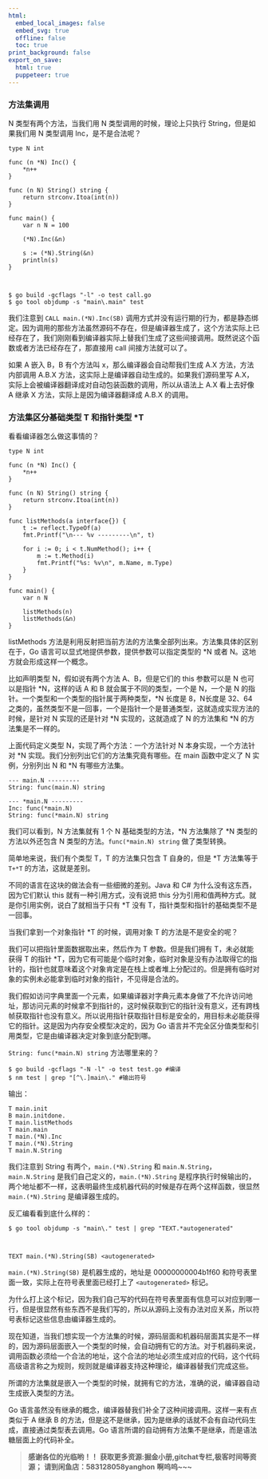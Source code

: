 ```yaml
---
html:
  embed_local_images: false
  embed_svg: true
  offline: false
  toc: true
print_background: false
export_on_save:
  html: true
  puppeteer: true
---
```

### 方法集调用

N 类型有两个方法，当我们用 N 类型调用的时候，理论上只执行 String，但是如果我们用 N 类型调用 Inc，是不是合法呢？

    
    
    type N int
    
    func (n *N) Inc() {
        *n++
    }
    
    func (n N) String() string {
        return strconv.Itoa(int(n))
    }
    
    func main() {
        var n N = 100
    
        (*N).Inc(&n)
    
        s := (*N).String(&n)
        println(s)
    }
    
    
    
    $ go build -gcflags "-l" -o test call.go
    $ go tool objdump -s "main\.main" test
    

我们注意到 `CALL main.(*N).Inc(SB)`
调用方式并没有运行期的行为，都是静态绑定。因为调用的那些方法虽然源码不存在，但是编译器生成了，这个方法实际上已经存在了，我们刚刚看到编译器实际上替我们生成了这些间接调用。既然说这个函数或者方法已经存在了，那直接用
call 间接方法就可以了。

如果 A 嵌入 B，B 有个方法叫 x，那么编译器会自动帮我们生成 A.X 方法，方法内部调用 A.B.X
方法，这实际上是编译器自动生成的。如果我们源码里写 A.X，实际上会被编译器翻译成对自动包装函数的调用，所以从语法上 A.X 看上去好像 A 继承 X
方法，实际上是因为编译器翻译成 A.B.X 的调用。

### 方法集区分基础类型 T 和指针类型 *T

看看编译器怎么做这事情的？

    
    
    type N int
    
    func (n *N) Inc() {
        *n++
    }
    
    func (n N) String() string {
        return strconv.Itoa(int(n))
    }
    
    func listMethods(a interface{}) {
        t := reflect.TypeOf(a)
        fmt.Printf("\n--- %v ---------\n", t)
    
        for i := 0; i < t.NumMethod(); i++ {
            m := t.Method(i)
            fmt.Printf("%s: %v\n", m.Name, m.Type)
        }
    }
    
    func main() {
        var n N
    
        listMethods(n)
        listMethods(&n)
    }
    

listMethods 方法是利用反射把当前方法的方法集全部列出来。方法集具体的区别在于，Go 语言可以显式地提供参数，提供参数可以指定类型的 *N 或者
N。这地方就会形成这样一个概念。

比如声明类型 N，假如说有两个方法 A、B，但是它们的 this 参数可以是 N 也可以是指针 *N，这样的话 A 和 B 就会属于不同的类型，一个是
N，一个是 N 的指针。一个类型和一个类型的指针属于两种类型，*N 长度是 8，N长度是 32、64
之类的，虽然类型不是一回事，一个是指针一个是普通类型，这就造成实现方法的时候，是针对 N 实现的还是针对 *N 实现的，这就造成了 N 的方法集和 *N
的方法集是不一样的。

上面代码定义类型 N，实现了两个方法：一个方法针对 N 本身实现，一个方法针对 *N 实现。我们分别列出它们的方法集究竟有哪些。在 main 函数中定义了
N 实例，分别列出 N 和 *N 有哪些方法集。

    
    
    --- main.N ---------
    String: func(main.N) string
    
    --- *main.N ---------
    Inc: func(*main.N)
    String: func(*main.N) string
    

我们可以看到，N 方法集就有 1 个 N 基础类型的方法，*N 方法集除了 *N 类型的方法以外还包含 N 类型的方法。`func(*main.N)
string` 做了类型转换。

简单地来说，我们有个类型 T，T 的方法集只包含 T 自身的，但是 *T 方法集等于 `T+*T` 的方法，这就是差别。

不同的语言在这块的做法会有一些细微的差别。Java 和 C# 为什么没有这东西，因为它们默认 this 就有一种引用方式，没有说把 this
分为引用和值两种方式。就是你引用实例，说白了就相当于只有 *T 没有 T，指针类型和指针的基础类型不是一回事。

当我们拿到一个对象指针 *T 的时候，调用对象 T 的方法是不是安全的呢？

我们可以把指针里面数据取出来，然后作为 T 参数。但是我们拥有 T，未必就能获得 T 的指针
*T，因为它有可能是个临时对象，临时对象是没有办法取得它的指针的，指针也就意味着这个对象肯定是在栈上或者堆上分配过的。但是拥有临时对象的实例未必能拿到临时对象的指针，不见得是合法的。

我们假如访问字典里面一个元素，如果编译器对字典元素本身做了不允许访问地址，那访问元素的时候拿不到指针的，这时候获取到它的指针没有意义，还有跨栈帧获取指针也没有意义。所以说用指针获取指针目标是安全的，用目标未必能获得它的指针。这是因为内存安全模型决定的，因为
Go 语言并不完全区分值类型和引用类型，它是由编译器决定对象到底分配到哪。

`String: func(*main.N) string` 方法哪里来的？

    
    
    $ go build -gcflags "-N -l" -o test test.go #编译
    $ nm test | grep "[^\.]main\." #输出符号
    

输出：

    
    
    T main.init
    B main.initdone.
    T main.listMethods
    T main.main
    T main.(*N).Inc
    T main.(*N).String
    T main.N.String
    

我们注意到 String 有两个，`main.(*N).String` 和 `main.N.String`，`main.N.String`
是我们自己定义的，`main.(*N).String` 是程序执行时候输出的，两个地址都不一样，这表明最终生成机器代码的时候是存在两个这样函数，很显然
`main.(*N).String` 是编译器生成的。

反汇编看看到底什么样的：

    
    
    $ go tool objdump -s "main\." test | grep "TEXT.*autogenerated"
    
    
    
    TEXT main.(*N).String(SB) <autogenerated>
    

`main.(*N).String(SB)` 是机器生成的，地址是 00000000004b1f60 和符号表里面一致，实际上在符号表里面已经打上了
`<autogenerated>` 标记。

为什么打上这个标记，因为我们自己写的代码在符号表里面有信息可以对应到哪一行，但是很显然有些东西不是我们写的，所以从源码上没有办法对应关系，所以符号表标记这些信息由编译器生成的。

现在知道，当我们想实现一个方法集的时候，源码层面和机器码层面其实是不一样的，因为源码层面嵌入一个类型的时候，会自动拥有它的方法。对于机器码来说，调用函数必须给一个合法的地址，这个合法的地址必须生成对应的代码，这个代码高级语言称之为规则，规则就是编译器支持这种理论，编译器替我们完成这些。

所谓的方法集就是嵌入一个类型的时候，就拥有它的方法，准确的说，编译器自动生成嵌入类型的方法。

Go 语言虽然没有继承的概念，编译器替我们补全了这种间接调用。这样一来有点类似于 A 继承 B
的方法，但是这不是继承，因为是继承的话就不会有自动代码生成，直接通过类型表去调用。Go 语言所谓的自动拥有方法集不是继承，而是语法糖层面上的代码补全。

> **感谢各位的光临哟！！**
> **获取更多资源:掘金小册,gitchat专栏,极客时间等资源；**
> **请到闲鱼店：583128058yanghon**
> **啊呜呜~~~**